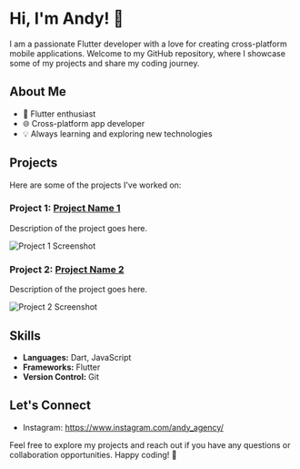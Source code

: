 # Hi, I'm Andy! 👋

I am a passionate Flutter developer with a love for creating cross-platform mobile applications. Welcome to my GitHub repository, where I showcase some of my projects and share my coding journey.

## About Me

- 🚀 Flutter enthusiast
- 🌐 Cross-platform app developer
- 💡 Always learning and exploring new technologies

## Projects

Here are some of the projects I've worked on:

### Project 1: [Project Name 1](link-to-project-1)
   Description of the project goes here.

   ![Project 1 Screenshot](link-to-screenshot-1)

### Project 2: [Project Name 2](link-to-project-2)
   Description of the project goes here.

   ![Project 2 Screenshot](link-to-screenshot-2)

## Skills

- **Languages:** Dart, JavaScript
- **Frameworks:** Flutter
- **Version Control:** Git

## Let's Connect

- Instagram: https://www.instagram.com/andy_agency/

Feel free to explore my projects and reach out if you have any questions or collaboration opportunities. Happy coding! 🚀
